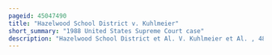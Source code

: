 ```yaml
---
pageid: 45047490
title: "Hazelwood School District v. Kuhlmeier"
short_summary: "1988 United States Supreme Court case"
description: "Hazelwood School District et Al. V. Kuhlmeier et Al. , 484 U. S. 260 was a landmark Decision by the supreme Court of the united States where the Court ruled in a 53 Decision that Student Speech in a School sponsored Student Newspaper at a public high School could be censored without a Violation of first Amendment Rights."
---
```

